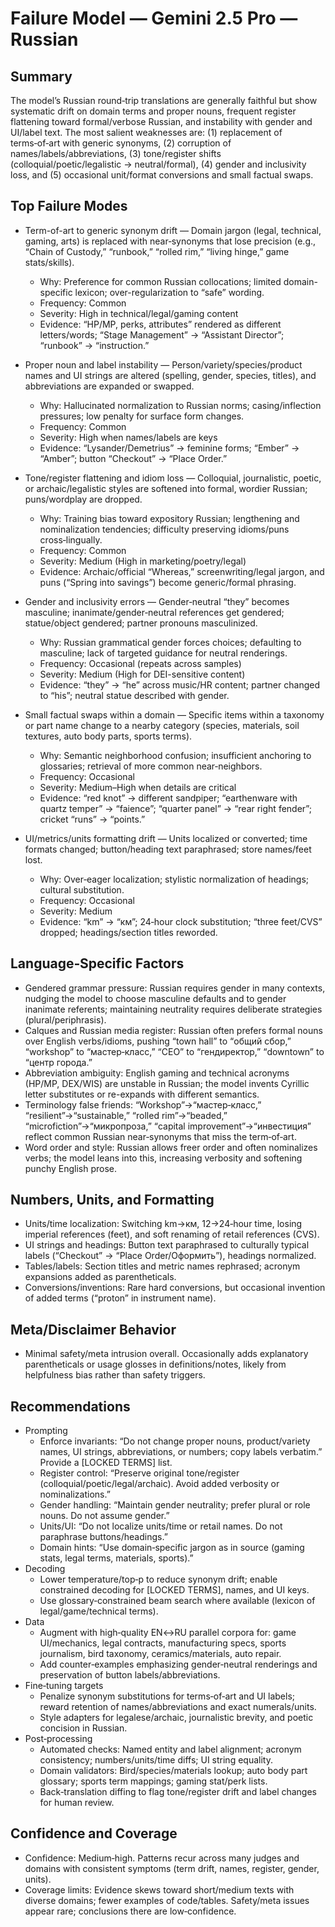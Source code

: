 # Failure Model — Gemini 2.5 Pro — Russian

## Summary
The model’s Russian round‑trip translations are generally faithful but show systematic drift on domain terms and proper nouns, frequent register flattening toward formal/verbose Russian, and instability with gender and UI/label text. The most salient weaknesses are: (1) replacement of terms‑of‑art with generic synonyms, (2) corruption of names/labels/abbreviations, (3) tone/register shifts (colloquial/poetic/legalistic → neutral/formal), (4) gender and inclusivity loss, and (5) occasional unit/format conversions and small factual swaps.

## Top Failure Modes
- Term-of-art to generic synonym drift — Domain jargon (legal, technical, gaming, arts) is replaced with near‑synonyms that lose precision (e.g., “Chain of Custody,” “runbook,” “rolled rim,” “living hinge,” game stats/skills).
  - Why: Preference for common Russian collocations; limited domain-specific lexicon; over-regularization to “safe” wording.
  - Frequency: Common
  - Severity: High in technical/legal/gaming content
  - Evidence: “HP/MP, perks, attributes” rendered as different letters/words; “Stage Management” → “Assistant Director”; “runbook” → “instruction.”

- Proper noun and label instability — Person/variety/species/product names and UI strings are altered (spelling, gender, species, titles), and abbreviations are expanded or swapped.
  - Why: Hallucinated normalization to Russian norms; casing/inflection pressures; low penalty for surface form changes.
  - Frequency: Common
  - Severity: High when names/labels are keys
  - Evidence: “Lysander/Demetrius” → feminine forms; “Ember” → “Amber”; button “Checkout” → “Place Order.”

- Tone/register flattening and idiom loss — Colloquial, journalistic, poetic, or archaic/legalistic styles are softened into formal, wordier Russian; puns/wordplay are dropped.
  - Why: Training bias toward expository Russian; lengthening and nominalization tendencies; difficulty preserving idioms/puns cross‑lingually.
  - Frequency: Common
  - Severity: Medium (High in marketing/poetry/legal)
  - Evidence: Archaic/official “Whereas,” screenwriting/legal jargon, and puns (“Spring into savings”) become generic/formal phrasing.

- Gender and inclusivity errors — Gender‑neutral “they” becomes masculine; inanimate/gender‑neutral references get gendered; statue/object gendered; partner pronouns masculinized.
  - Why: Russian grammatical gender forces choices; defaulting to masculine; lack of targeted guidance for neutral renderings.
  - Frequency: Occasional (repeats across samples)
  - Severity: Medium (High for DEI-sensitive content)
  - Evidence: “they” → “he” across music/HR content; partner changed to “his”; neutral statue described with gender.

- Small factual swaps within a domain — Specific items within a taxonomy or part name change to a nearby category (species, materials, soil textures, auto body parts, sports terms).
  - Why: Semantic neighborhood confusion; insufficient anchoring to glossaries; retrieval of more common near‑neighbors.
  - Frequency: Occasional
  - Severity: Medium–High when details are critical
  - Evidence: “red knot” → different sandpiper; “earthenware with quartz temper” → “faience”; “quarter panel” → “rear right fender”; cricket “runs” → “points.”

- UI/metrics/units formatting drift — Units localized or converted; time formats changed; button/heading text paraphrased; store names/feet lost.
  - Why: Over‑eager localization; stylistic normalization of headings; cultural substitution.
  - Frequency: Occasional
  - Severity: Medium
  - Evidence: “km” → “км”; 24‑hour clock substitution; “three feet/CVS” dropped; headings/section titles reworded.

## Language‑Specific Factors
- Gendered grammar pressure: Russian requires gender in many contexts, nudging the model to choose masculine defaults and to gender inanimate referents; maintaining neutrality requires deliberate strategies (plural/periphrasis).
- Calques and Russian media register: Russian often prefers formal nouns over English verbs/idioms, pushing “town hall” to “общий сбор,” “workshop” to “мастер‑класс,” “CEO” to “гендиректор,” “downtown” to “центр города.”
- Abbreviation ambiguity: English gaming and technical acronyms (HP/MP, DEX/WIS) are unstable in Russian; the model invents Cyrillic letter substitutes or re-expands with different semantics.
- Terminology false friends: “Workshop”→“мастер‑класс,” “resilient”→“sustainable,” “rolled rim”→“beaded,” “microfiction”→“микропроза,” “capital improvement”→“инвестиция” reflect common Russian near‑synonyms that miss the term‑of‑art.
- Word order and style: Russian allows freer order and often nominalizes verbs; the model leans into this, increasing verbosity and softening punchy English prose.

## Numbers, Units, and Formatting
- Units/time localization: Switching km→км, 12→24‑hour time, losing imperial references (feet), and soft renaming of retail references (CVS).
- UI strings and headings: Button text paraphrased to culturally typical labels (“Checkout” → “Place Order/Оформить”), headings normalized.
- Tables/labels: Section titles and metric names rephrased; acronym expansions added as parentheticals.
- Conversions/inventions: Rare hard conversions, but occasional invention of added terms (“proton” in instrument name).

## Meta/Disclaimer Behavior
- Minimal safety/meta intrusion overall. Occasionally adds explanatory parentheticals or usage glosses in definitions/notes, likely from helpfulness bias rather than safety triggers.

## Recommendations
- Prompting
  - Enforce invariants: “Do not change proper nouns, product/variety names, UI strings, abbreviations, or numbers; copy labels verbatim.” Provide a [LOCKED TERMS] list.
  - Register control: “Preserve original tone/register (colloquial/poetic/legal/archaic). Avoid added verbosity or nominalizations.”
  - Gender handling: “Maintain gender neutrality; prefer plural or role nouns. Do not assume gender.”
  - Units/UI: “Do not localize units/time or retail names. Do not paraphrase buttons/headings.”
  - Domain hints: “Use domain‑specific jargon as in source (gaming stats, legal terms, materials, sports).”
- Decoding
  - Lower temperature/top‑p to reduce synonym drift; enable constrained decoding for [LOCKED TERMS], names, and UI keys.
  - Use glossary‑constrained beam search where available (lexicon of legal/game/technical terms).
- Data
  - Augment with high‑quality EN↔RU parallel corpora for: game UI/mechanics, legal contracts, manufacturing specs, sports journalism, bird taxonomy, ceramics/materials, auto repair.
  - Add counter‑examples emphasizing gender‑neutral renderings and preservation of button labels/abbreviations.
- Fine‑tuning targets
  - Penalize synonym substitutions for terms‑of‑art and UI labels; reward retention of names/abbreviations and exact numerals/units.
  - Style adapters for legalese/archaic, journalistic brevity, and poetic concision in Russian.
- Post‑processing
  - Automated checks: Named entity and label alignment; acronym consistency; numbers/units/time diffs; UI string equality.
  - Domain validators: Bird/species/materials lookup; auto body part glossary; sports term mappings; gaming stat/perk lists.
  - Back‑translation diffing to flag tone/register drift and label changes for human review.

## Confidence and Coverage
- Confidence: Medium‑high. Patterns recur across many judges and domains with consistent symptoms (term drift, names, register, gender, units).
- Coverage limits: Evidence skews toward short/medium texts with diverse domains; fewer examples of code/tables. Safety/meta issues appear rare; conclusions there are low‑confidence.